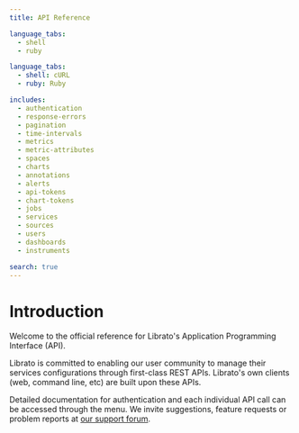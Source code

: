 ```yaml
---
title: API Reference

language_tabs:
  - shell
  - ruby

language_tabs:
  - shell: cURL
  - ruby: Ruby

includes:
  - authentication
  - response-errors
  - pagination
  - time-intervals
  - metrics
  - metric-attributes
  - spaces
  - charts
  - annotations
  - alerts
  - api-tokens
  - chart-tokens
  - jobs
  - services
  - sources
  - users
  - dashboards
  - instruments

search: true
---
```


# Introduction

Welcome to the official reference for Librato's
Application Programming Interface (API).

Librato is committed to enabling our
user community to manage their services configurations
through first-class REST APIs. Librato's own
clients (web, command line, etc) are built upon these APIs.

Detailed documentation for authentication and each individual API call can
be accessed through the menu. We invite suggestions, feature
requests or problem reports at
[our support forum](http://www.librato.com/docs/kb).

